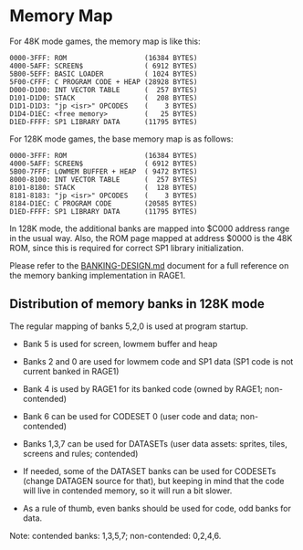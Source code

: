 # Memory Map

For 48K mode games, the memory map is like this:

```
0000-3FFF: ROM                   (16384 BYTES)
4000-5AFF: SCREEN$               ( 6912 BYTES)
5B00-5EFF: BASIC LOADER          ( 1024 BYTES)
5F00-CFFF: C PROGRAM CODE + HEAP (28928 BYTES)
D000-D100: INT VECTOR TABLE      (  257 BYTES)
D101-D1D0: STACK                 (  208 BYTES)
D1D1-D1D3: "jp <isr>" OPCODES    (    3 BYTES)
D1D4-D1EC: <free memory>         (   25 BYTES)
D1ED-FFFF: SP1 LIBRARY DATA      (11795 BYTES)
```

For 128K mode games, the base memory map is as follows:

```
0000-3FFF: ROM                   (16384 BYTES)
4000-5AFF: SCREEN$               ( 6912 BYTES)
5B00-7FFF: LOWMEM BUFFER + HEAP  ( 9472 BYTES)
8000-8100: INT VECTOR TABLE      (  257 BYTES)
8101-8180: STACK                 (  128 BYTES)
8181-8183: "jp <isr>" OPCODES    (    3 BYTES)
8184-D1EC: C PROGRAM CODE        (20585 BYTES)
D1ED-FFFF: SP1 LIBRARY DATA      (11795 BYTES)
```

In 128K mode, the additional banks are mapped into $C000 address range in
the usual way.  Also, the ROM page mapped at address $0000 is the 48K ROM,
since this is required for correct SP1 library initialization.

Please refer to the [BANKING-DESIGN.md](BANKING-DESIGN.md) document for a
full reference on the memory banking implementation in RAGE1.

## Distribution of memory banks in 128K mode

The regular mapping of banks 5,2,0 is used at program startup.

- Bank 5 is used for screen, lowmem buffer and heap

- Banks 2 and 0 are used for lowmem code and SP1 data (SP1 code is not
  current banked in RAGE1)

- Bank 4 is used by RAGE1 for its banked code (owned by RAGE1; non-contended)

- Bank 6 can be used for CODESET 0 (user code and data; non-contended)

- Banks 1,3,7 can be used for DATASETs (user data assets: sprites, tiles,
  screens and rules; contended)

- If needed, some of the DATASET banks can be used for CODESETs (change
  DATAGEN source for that), but keeping in mind that the code will live in
  contended memory, so it will run a bit slower.

- As a rule of thumb, even banks should be used for code, odd banks for
  data.

Note: contended banks: 1,3,5,7; non-contended: 0,2,4,6.
